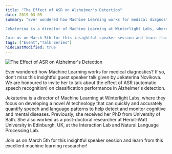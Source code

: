 ```yaml
---
title: "The Effect of ASR on Alzheimer's Detection"
date: 2019-03-05
summary: "Ever wondered how Machine Learning works for medical diagnostics? If so, don’t miss this insightful guest speaker talk given by Jekaterina Novikova. We are honoured to invite her to talk about the effect of ASR (automatic speech recognition) on classification performance in Alzheimer's detection.

Jekaterina is a director of Machine Learning at Winterlight Labs, where they focus on developing a novel AI technology that can quickly and accurately quantify speech and language patterns to help detect and monitor cognitive and mental diseases. Previously, she received her PhD from University of Bath. She also worked as a post-doctoral researcher at Heriot-Watt University in Edinburgh, UK, at the Interaction Lab and Natural Language Processing Lab.

Join us on March 5th for this insightful speaker session and learn from this excellent machine learning researcher!"
tags: ["Event","Talk Series"]
hideLastModified: true
---
```


![The Effect of ASR on Alzheimer's Detection](https://drive.google.com/u/0/uc?id=1pIzt9_T_moOBums_H3qXz7MCQ1Pq1KVL)

Ever wondered how Machine Learning works for medical diagnostics? If so, don’t miss this insightful guest speaker talk given by Jekaterina Novikova. We are honoured to invite her to talk about the effect of ASR (automatic speech recognition) on classification performance in Alzheimer's detection.

Jekaterina is a director of Machine Learning at Winterlight Labs, where they focus on developing a novel AI technology that can quickly and accurately quantify speech and language patterns to help detect and monitor cognitive and mental diseases. Previously, she received her PhD from University of Bath. She also worked as a post-doctoral researcher at Heriot-Watt University in Edinburgh, UK, at the Interaction Lab and Natural Language Processing Lab.

Join us on March 5th for this insightful speaker session and learn from this excellent machine learning researcher!
